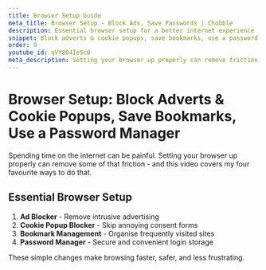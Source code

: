 ```yaml
---
title: Browser Setup Guide
meta_title: Browser Setup - Block Ads, Save Passwords | Chobble
description: Essential browser setup for a better internet experience
snippet: Block adverts & cookie popups, save bookmarks, use a password manager
order: 9
youtube_id: qVY804IeSc0
meta_description: Setting your browser up properly can remove friction - four favourite ways to improve your internet experience
---
```


# Browser Setup: Block Adverts & Cookie Popups, Save Bookmarks, Use a Password Manager

Spending time on the internet can be painful. Setting your browser up properly can remove some of that friction - and this video covers my four favourite ways to do that.

## Essential Browser Setup

1. **Ad Blocker** - Remove intrusive advertising
2. **Cookie Popup Blocker** - Skip annoying consent forms
3. **Bookmark Management** - Organise frequently visited sites
4. **Password Manager** - Secure and convenient login storage

These simple changes make browsing faster, safer, and less frustrating.